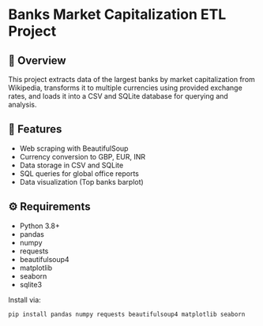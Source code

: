 # Banks Market Capitalization ETL Project

## 📌 Overview
This project extracts data of the largest banks by market capitalization from Wikipedia, transforms it to multiple currencies using provided exchange rates, and loads it into a CSV and SQLite database for querying and analysis.

## 🚀 Features
- Web scraping with BeautifulSoup
- Currency conversion to GBP, EUR, INR
- Data storage in CSV and SQLite
- SQL queries for global office reports
- Data visualization (Top banks barplot)

## ⚙️ Requirements
- Python 3.8+
- pandas
- numpy
- requests
- beautifulsoup4
- matplotlib
- seaborn
- sqlite3

Install via:
```bash
pip install pandas numpy requests beautifulsoup4 matplotlib seaborn
